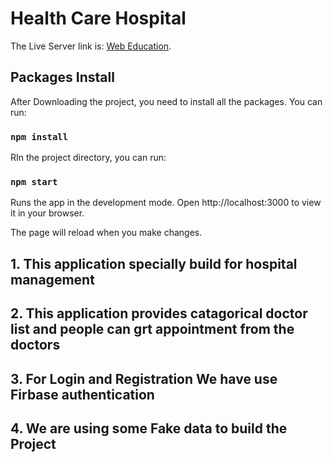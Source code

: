 # Health Care Hospital

The Live Server link is: [Web Education](https://health-care-service-d3a56.web.app/).

## Packages Install

After Downloading the project, you need to install all the packages. You can run: 

### `npm install`

RIn the project directory, you can run:

### `npm start`
Runs the app in the development mode.
Open http://localhost:3000 to view it in your browser.

The page will reload when you make changes.


## 1. This application specially build for hospital management

## 2. This application provides catagorical doctor list and people can grt appointment from the doctors

## 3. For Login and Registration We have use Firbase authentication

## 4. We are using some Fake data to build the Project

